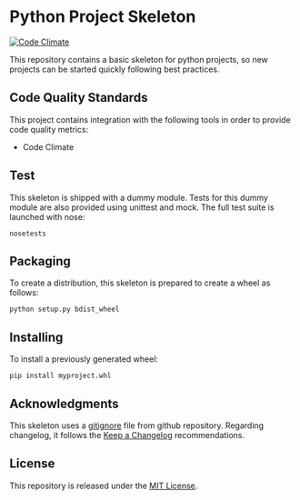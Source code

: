 # Python Project Skeleton

[![Code Climate](https://codeclimate.com/github/sdiazb/python_project_skeleton/badges/gpa.svg)](https://codeclimate.com/github/sdiazb/python_project_skeleton)

This repository contains a basic skeleton for python projects, so
new projects can be started quickly following best practices.

## Code Quality Standards

This project contains integration with the following tools in
order to provide code quality metrics:

- Code Climate

## Test

This skeleton is shipped with a dummy module. Tests for this
dummy module are also provided using unittest and mock. The
full test suite is launched with nose:

```
nosetests
```

## Packaging

To create a distribution, this skeleton is prepared to create
a wheel as follows:

```
python setup.py bdist_wheel
```

## Installing

To install a previously generated wheel:

```
pip install myproject.whl
```

## Acknowledgments

This skeleton uses a
[gitignore](https://github.com/github/gitignore/blob/master/Python.gitignore)
file from github repository.
Regarding changelog, it follows the
[Keep a Changelog](http://keepachangelog.com/en/0.3.0/) recommendations.

## License

This repository is released under the [MIT License](http://www.opensource.org/licenses/MIT).
